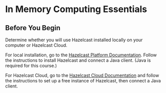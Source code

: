 # In Memory Computing Essentials

## Before You Begin

Determine whether you will use Hazelcast installed locally on your computer or Hazelcast Cloud. 

For local installation, go to the [Hazelcast Platform Documentation](https://docs.hazelcast.com/hazelcast/latest/). Follow the instructions to install Hazelcast and connect a Java client. (Java is required for this course.) 

For Hazelcast Cloud, go to the [Hazelcast Cloud Documentation](https://docs.hazelcast.com/cloud/getting-started) and follow the instructions to set up a free instance of Hazelcast, then connect a Java client.